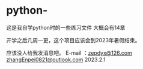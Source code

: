 # python-
这是我自学python时的一些练习文件
大概会有14章

开学之后几周一更，这个项目应该会到2023年暑假结束。

应该没人给我发消息吧。
E-mail ：zepdyx@126.com
         zhangEnpei0821@outlook.com
                                     2023.2.1
